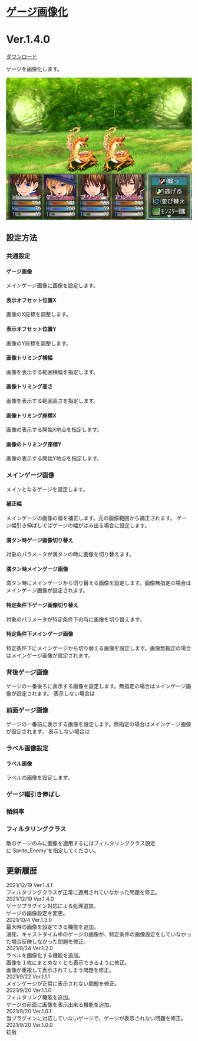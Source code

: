 # [ゲージ画像化](https://raw.githubusercontent.com/nuun888/MZ/master/NUUN_GaugeImage.js)
# Ver.1.4.0
[ダウンロード](https://raw.githubusercontent.com/nuun888/MZ/master/NUUN_GaugeImage.js)

ゲージを画像化します。  

![画像](img/GaugeImage4.png)  

## 設定方法
### 共通設定
#### ゲージ画像
メインゲージ画像に画像を設定します。

#### 表示オフセット位置X
画像のX座標を調整します。

#### 表示オフセット位置Y
画像のY座標を調整します。

#### 画像トリミング横幅
画像を表示する範囲横幅を指定します。

#### 画像トリミング高さ
画像を表示する範囲高さを指定します。

#### 画像トリミング座標X
画像の表示する開始X地点を指定します。

#### 画像のトリミング座標Y
画像の表示する開始Y地点を指定します。

### メインゲージ画像
メインとなるゲージを設定します。

#### 補正幅
メインゲージの画像の幅を補正します。元の画像範囲から補正されます。
ゲージ幅引き伸ばしではゲージの幅がはみ出る場合に設定します。

#### 満タン時ゲージ画像切り替え
対象のパラメータが満タンの時に画像を切り替えます。

#### 満タン時メインゲージ画像
満タン時にメインゲージから切り替える画像を設定します。画像無指定の場合はメインゲージ画像が設定されます。

#### 特定条件下ゲージ画像切り替え
対象のパラメータが特定条件下の時に画像を切り替えます。

#### 特定条件下メインゲージ画像
特定条件下にメインゲージから切り替える画像を設定します。画像無指定の場合はメインゲージ画像が設定されます。

### 背後ゲージ画像
ゲージの一番後ろに表示する画像を設定します。無指定の場合はメインゲージ画像が設定されます。
表示しない場合は

### 前面ゲージ画像
ゲージの一番前に表示する画像を設定します。無指定の場合はメインゲージ画像が設定されます。
表示しない場合は

### ラベル画像設定
#### ラベル画像
ラベルの画像を設定します。

### ゲージ幅引き伸ばし

### 傾斜率

### フィルタリングクラス
敵のゲージのみに画像を適用するにはフィルタリングクラス設定に'Sprite_Enemy'を指定してください。

## 更新履歴
2021/12/19 Ver.1.4.1  
フィルタリングクラスが正常に適用されていなかった問題を修正。  
2021/12/19 Ver.1.4.0  
ゲージプラグイン対応による処理追加。  
ゲージの画像設定を変更。  
2021/10/4 Ver.1.3.0  
最大時の画像を設定できる機能を追加。  
溺死、キャストタイム中のゲージの画像が、特定条件の画像設定をしていなかった場合反映しなかった問題を修正。  
2021/9/24 Ver.1.2.0  
ラベルを画像化する機能を追加。  
画像を１枚にまとめなくとも表示できるように修正。  
画像が重複して表示されてしまう問題を修正。  
2021/9/22 Ver.1.1.1  
メインゲージが正常に表示されない問題を修正。  
2021/9/20 Ver.1.1.0  
フィルタリング機能を追加。  
ゲージの前面に画像を表示出来る機能を追加。  
2021/9/20 Ver.1.0.1  
当プラグインに対応していないゲージで、ゲージが表示されない問題を修正。  
2021/9/20 Ver.1.0.0  
初版  
